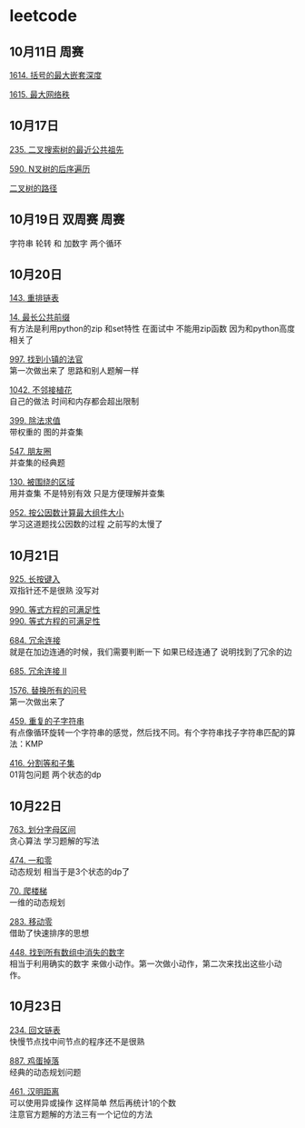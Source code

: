 # leetcode

[  ](  )
## 10月11日	 周赛
[1614. 括号的最大嵌套深度](https://leetcode-cn.com/problems/maximum-nesting-depth-of-the-parentheses/)  

[1615. 最大网络秩](https://leetcode-cn.com/problems/maximal-network-rank/)

## 10月17日
[  235. 二叉搜索树的最近公共祖先 ](https://leetcode-cn.com/problems/lowest-common-ancestor-of-a-binary-search-tree/submissions/)  

[590. N叉树的后序遍历](https://leetcode-cn.com/problems/n-ary-tree-postorder-traversal/)  

[二叉树的路径](https://leetcode-cn.com/problems/binary-tree-paths/)  

## 10月19日  双周赛 周赛
字符串 轮转 和 加数字   两个循环

## 10月20日

[143. 重排链表 ](https://leetcode-cn.com/problems/reorder-list/)  

[14. 最长公共前缀](https://leetcode-cn.com/problems/longest-common-prefix/)  
有方法是利用python的zip 和set特性 在面试中  不能用zip函数 因为和python高度相关了  

[997. 找到小镇的法官](https://leetcode-cn.com/problems/find-the-town-judge/)  
第一次做出来了  思路和别人题解一样  

[1042. 不邻接植花](https://leetcode-cn.com/problems/flower-planting-with-no-adjacent/)  
自己的做法 时间和内存都会超出限制  

[399. 除法求值 ](https://leetcode-cn.com/problems/evaluate-division/)  
带权重的  图的并查集  

[547. 朋友圈](https://leetcode-cn.com/problems/friend-circles/)  
并查集的经典题  

[130. 被围绕的区域](https://leetcode-cn.com/problems/surrounded-regions/)  
用并查集  不是特别有效  只是方便理解并查集  

[952. 按公因数计算最大组件大小](https://leetcode-cn.com/problems/largest-component-size-by-common-factor/)    
学习这道题找公因数的过程  之前写的太慢了  

## 10月21日
[925. 长按键入](https://leetcode-cn.com/problems/long-pressed-name/)   
双指针还不是很熟   没写对  

[990. 等式方程的可满足性](https://leetcode-cn.com/problems/satisfiability-of-equality-equations/?_blank )  
<a href="https://leetcode-cn.com/problems/satisfiability-of-equality-equations/" target="_blank">  990. 等式方程的可满足性  </a>  

[684. 冗余连接](https://leetcode-cn.com/problems/redundant-connection/)  
就是在加边连通的时候，我们需要判断一下  如果已经连通了 说明找到了冗余的边

[685. 冗余连接 II](https://leetcode-cn.com/problems/redundant-connection-ii/)  

[1576. 替换所有的问号](https://leetcode-cn.com/problems/replace-all-s-to-avoid-consecutive-repeating-characters/)  
第一次做出来了  

[459. 重复的子字符串](https://leetcode-cn.com/problems/repeated-substring-pattern/)  
有点像循环旋转一个字符串的感觉，然后找不同。有个字符串找子字符串匹配的算法：KMP  

[416. 分割等和子集](https://leetcode-cn.com/problems/partition-equal-subset-sum/)  
01背包问题   两个状态的dp

## 10月22日
[763. 划分字母区间](https://leetcode-cn.com/problems/partition-labels/)  
贪心算法  学习题解的写法  

[474. 一和零](https://leetcode-cn.com/problems/ones-and-zeroes/)  
动态规划  相当于是3个状态的dp了  

[70. 爬楼梯](https://leetcode-cn.com/problems/climbing-stairs/)  
一维的动态规划  

[283. 移动零](https://leetcode-cn.com/problems/move-zeroes/)  
借助了快速排序的思想  

[448. 找到所有数组中消失的数字](https://leetcode-cn.com/problems/find-all-numbers-disappeared-in-an-array/)  
相当于利用确实的数字 来做小动作。第一次做小动作，第二次来找出这些小动作。

## 10月23日

[234. 回文链表](https://leetcode-cn.com/problems/palindrome-linked-list/)  
快慢节点找中间节点的程序还不是很熟  

[887. 鸡蛋掉落](https://leetcode-cn.com/problems/super-egg-drop/)  
经典的动态规划问题  

[461. 汉明距离](https://leetcode-cn.com/problems/hamming-distance/)  
可以使用异或操作   这样简单  然后再统计1的个数  
注意官方题解的方法三有一个记位的方法












